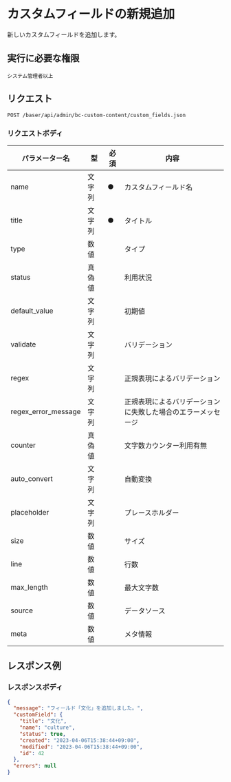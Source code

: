 # カスタムフィールドの新規追加

新しいカスタムフィールドを追加します。

## 実行に必要な権限

```
システム管理者以上
```

## リクエスト
```
POST /baser/api/admin/bc-custom-content/custom_fields.json
```

### リクエストボディ

| パラメーター名   | 型   | 必須  | 内容         |
|-----------|-----|-----|------------|
| name   | 文字列 | ●   | カスタムフィールド名 |
| title   | 文字列 | ●   | タイトル       |
| type   | 数値 |     | タイプ        |
| status   | 真偽値 |     | 利用状況       |
| default_value   | 文字列 |     | 初期値        |
| validate   | 文字列 |     | バリデーション          |
| regex   | 文字列 |     | 正規表現によるバリデーション          |
| regex_error_message   | 文字列 |     | 正規表現によるバリデーションに失敗した場合のエラーメッセージ          |
| counter   | 真偽値 |     | 文字数カウンター利用有無          |
| auto_convert   | 文字列 |     | 自動変換          |
| placeholder   | 文字列 |     | プレースホルダー          |
| size   | 数値 |     | サイズ          |
| line   | 数値 |     | 行数          |
| max_length   | 数値 |     | 最大文字数          |
| source   | 数値 |     | データソース          |
| meta   | 数値 |     | メタ情報          |

## レスポンス例

### レスポンスボディ

```json
{
  "message": "フィールド「文化」を追加しました。",
  "customField": {
    "title": "文化",
    "name": "culture",
    "status": true,
    "created": "2023-04-06T15:38:44+09:00",
    "modified": "2023-04-06T15:38:44+09:00",
    "id": 42
  },
  "errors": null
}
```
